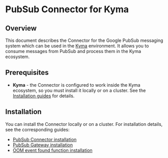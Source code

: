 # PubSub Connector for Kyma


## Overview

This document describes the Connector for the Google PubSub messaging system which can be used in the [Kyma](https://github.com/kyma-project/kyma) environment. It allows you to consume messages from PubSub and process them in the Kyma ecosystem.

## Prerequisites

* **Kyma** - the Connector is configured to work inside the Kyma ecosystem, so you must install it locally or on a cluster. See the [Installation guides](https://kyma-project.io/docs/root/kyma#installation-installation) for details.


## Installation

You can install the Connector locally or on a cluster. For installation details, see the corresponding guides:

* [PubSub Connector installation](pubsubConnector/README.md)
* [PubSub Gateway installation](pubSubGateway/README.md)
* [OOM event found function installation](oomFoundFunction/README.md)
